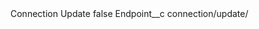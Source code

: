 <?xml version="1.0" encoding="UTF-8"?>
<CustomMetadata xmlns="http://soap.sforce.com/2006/04/metadata" xmlns:xsi="http://www.w3.org/2001/XMLSchema-instance" xmlns:xsd="http://www.w3.org/2001/XMLSchema">
    <label>Connection Update</label>
    <protected>false</protected>
    <values>
        <field>Endpoint__c</field>
        <value xsi:type="xsd:string">connection/update/</value>
    </values>
</CustomMetadata>
